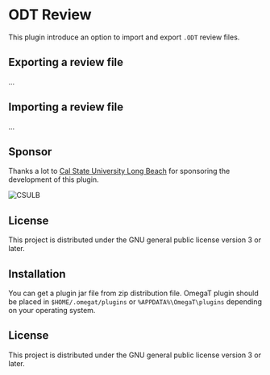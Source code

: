 # ODT Review

This plugin introduce an option to import and export `.ODT` review files. 

## Exporting a review file

...

## Importing a review file

...

## Sponsor

Thanks a lot to [Cal State University Long Beach](https://www.csulb.edu/) for sponsoring the development of this plugin.

![CSULB](https://www.csulb.edu/themes/custom/csulb/images/lb.svg)

## License

This project is distributed under the GNU general public license version 3 or later.

## Installation

You can get a plugin jar file from zip distribution file.
OmegaT plugin should be placed in `$HOME/.omegat/plugins` or `%APPDATA%\OmegaT\plugins`
depending on your operating system.

## License

This project is distributed under the GNU general public license version 3 or later.
